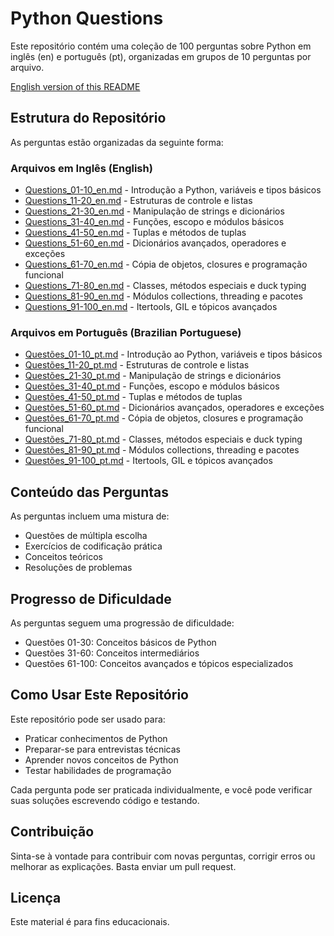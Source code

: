 # Python Questions

Este repositório contém uma coleção de 100 perguntas sobre Python em inglês (en) e português (pt), organizadas em grupos de 10 perguntas por arquivo.

[English version of this README](README_en.md)

## Estrutura do Repositório

As perguntas estão organizadas da seguinte forma:

### Arquivos em Inglês (English)
- [Questions_01-10_en.md](Questions_01-10_en.md) - Introdução a Python, variáveis e tipos básicos
- [Questions_11-20_en.md](Questions_11-20_en.md) - Estruturas de controle e listas
- [Questions_21-30_en.md](Questions_21-30_en.md) - Manipulação de strings e dicionários
- [Questions_31-40_en.md](Questions_31-40_en.md) - Funções, escopo e módulos básicos
- [Questions_41-50_en.md](Questions_41-50_en.md) - Tuplas e métodos de tuplas
- [Questions_51-60_en.md](Questions_51-60_en.md) - Dicionários avançados, operadores e exceções
- [Questions_61-70_en.md](Questions_61-70_en.md) - Cópia de objetos, closures e programação funcional
- [Questions_71-80_en.md](Questions_71-80_en.md) - Classes, métodos especiais e duck typing
- [Questions_81-90_en.md](Questions_81-90_en.md) - Módulos collections, threading e pacotes
- [Questions_91-100_en.md](Questions_91-100_en.md) - Itertools, GIL e tópicos avançados

### Arquivos em Português (Brazilian Portuguese)
- [Questões_01-10_pt.md](Questões_01-10_pt.md) - Introdução ao Python, variáveis e tipos básicos
- [Questões_11-20_pt.md](Questões_11-20_pt.md) - Estruturas de controle e listas
- [Questões_21-30_pt.md](Questões_21-30_pt.md) - Manipulação de strings e dicionários
- [Questões_31-40_pt.md](Questões_31-40_pt.md) - Funções, escopo e módulos básicos
- [Questões_41-50_pt.md](Questões_41-50_pt.md) - Tuplas e métodos de tuplas
- [Questões_51-60_pt.md](Questões_51-60_pt.md) - Dicionários avançados, operadores e exceções
- [Questões_61-70_pt.md](Questões_61-70_pt.md) - Cópia de objetos, closures e programação funcional
- [Questões_71-80_pt.md](Questões_71-80_pt.md) - Classes, métodos especiais e duck typing
- [Questões_81-90_pt.md](Questões_81-90_pt.md) - Módulos collections, threading e pacotes
- [Questões_91-100_pt.md](Questões_91-100_pt.md) - Itertools, GIL e tópicos avançados

## Conteúdo das Perguntas

As perguntas incluem uma mistura de:
- Questões de múltipla escolha
- Exercícios de codificação prática
- Conceitos teóricos
- Resoluções de problemas

## Progresso de Dificuldade

As perguntas seguem uma progressão de dificuldade:
- Questões 01-30: Conceitos básicos de Python
- Questões 31-60: Conceitos intermediários
- Questões 61-100: Conceitos avançados e tópicos especializados

## Como Usar Este Repositório

Este repositório pode ser usado para:
- Praticar conhecimentos de Python
- Preparar-se para entrevistas técnicas
- Aprender novos conceitos de Python
- Testar habilidades de programação

Cada pergunta pode ser praticada individualmente, e você pode verificar suas soluções escrevendo código e testando.

## Contribuição

Sinta-se à vontade para contribuir com novas perguntas, corrigir erros ou melhorar as explicações. Basta enviar um pull request.

## Licença

Este material é para fins educacionais.